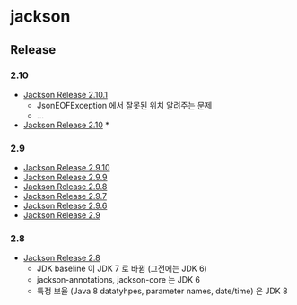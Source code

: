 # jackson

## Release
### 2.10
* [Jackson Release 2.10.1](https://github.com/FasterXML/jackson/wiki/Jackson-Release-2.10.1)
  * JsonEOFException 에서 잘못된 위치 알려주는 문제
  * ...
* [Jackson Release 2.10](https://github.com/FasterXML/jackson/wiki/Jackson-Release-2.10)
  * 

### 2.9

* [Jackson Release 2.9.10](https://github.com/FasterXML/jackson/wiki/Jackson-Release-2.9.10)
* [Jackson Release 2.9.9](https://github.com/FasterXML/jackson/wiki/Jackson-Release-2.9.9)
* [Jackson Release 2.9.8](https://github.com/FasterXML/jackson/wiki/Jackson-Release-2.9.8)
* [Jackson Release 2.9.7](https://github.com/FasterXML/jackson/wiki/Jackson-Release-2.9.7)
* [Jackson Release 2.9.6](https://github.com/FasterXML/jackson/wiki/Jackson-Release-2.9.6)
* [Jackson Release 2.9](https://github.com/FasterXML/jackson/wiki/Jackson-Release-2.9)

### 2.8
* [Jackson Release 2.8](https://github.com/FasterXML/jackson/wiki/Jackson-Release-2.8)
  * JDK baseline 이 JDK 7 로 바뀜 (그전에는 JDK 6)
  * jackson-annotations, jackson-core 는 JDK 6
  * 특정 보율 (Java 8 datatyhpes, parameter names, date/time) 은 JDK 8